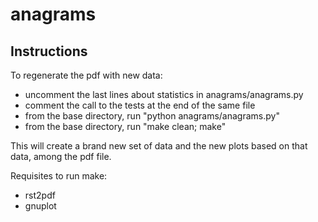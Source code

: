 # anagrams

Instructions
------------

To regenerate the pdf with new data:

* uncomment the last lines about statistics in anagrams/anagrams.py
* comment the call to the tests at the end of the same file
* from the base directory, run "python anagrams/anagrams.py"
* from the base directory, run "make clean; make"

This will create a brand new set of data and the new plots based
on that data, among the pdf file.

Requisites to run make:

* rst2pdf
* gnuplot


